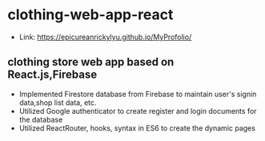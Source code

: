 # clothing-web-app-react
- Link: https://epicureanrickylyu.github.io/MyProfolio/
## clothing store web app based on React.js,Firebase
- Implemented Firestore database from Firebase to maintain user's signin data,shop list data, etc.
- Utilized Google authenticator to create register and login documents for the database
- Utilized ReactRouter, hooks, syntax in ES6 to create the dynamic pages 
